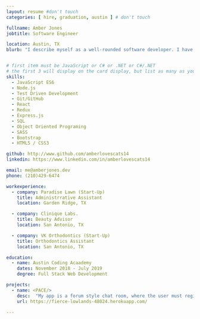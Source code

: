 ```yaml
---
layout: resume #don't touch
categories: [ hire, graduation, austin ] # don't touch

fullname: Amber Jones 
jobtitle: Software Engineer

location: Austin, TX
blurb: "I describe myself as a well-rounded software developer. I have the skills to produce consistent and polished code based on wire-frames to customer specifications.  However, I am grateful for the stability that algorithms bring. Collaboration and creativity are what I love about working as a team. Additionally, I am at a prime and rare stage where I can be molded to best suit your companies team."


# first item must be JavaScript or C# or .NET or C#/.NET
# the first 3 will display on the card display, but list as many as you want, they will be visible on your hire page
skills:
  - JavaScript ES6
  - Node.js
  - Test Driven Development
  - Git/GitHub
  - React
  - Redux
  - Express.js
  - SQL
  - Object Oriented Programing 
  - SASS
  - Bootstrap
  - HTML5 / CSS3

github: http://www.github.com/amberlovescats14
linkedin: https://www.linkedin.com/in/amberlovescats14

email: me@amberjones.dev
phone: (210)429-6474

workexperience:
  - company: Paradise Lawn (Start-Up)
    title: Administrrative Assistant
    location: Garden Ridge, TX

  - company: Clinique Labs.
    title: Beauty Advisor
    location: San Antonio, TX

  - company: VK Orthodontics (Start-Up)
    title: Orthodontics Assistant
    location: San Antonio, TX

education:
  - name: Austin Coding Acaademy
    dates: November 2018 - July 2019
    degree: Full Stack Web Development

projects:
  - name: <PACE/>
    desc:  "My app is a forum style chat room, where the user must register to access protected content. Once registered, the user can log in, create, edit and delete their own profile. Once an authorized user logs in, they may create a post in the forum and fellow users can leave comments. Also, users are able to check the local listings of upcoming 5k events and see their place on a map. Finally, my app includes a music player that contains all music and videos found on the Google YouTube site."
    url: https://fierce-lowlands-48024.herokuapp.com/

---
```

